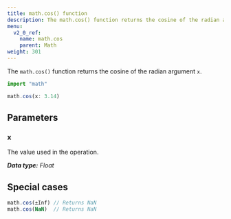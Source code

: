 ```yaml
---
title: math.cos() function
description: The math.cos() function returns the cosine of the radian argument `x`.
menu:
  v2_0_ref:
    name: math.cos
    parent: Math
weight: 301
---
```


The `math.cos()` function returns the cosine of the radian argument `x`.

```js
import "math"

math.cos(x: 3.14)
```

## Parameters

### x
The value used in the operation.

_**Data type:** Float_

## Special cases
```js
math.cos(±Inf) // Returns NaN
math.cos(NaN)  // Returns NaN
```
